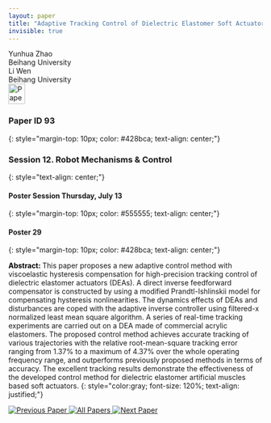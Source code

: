 ```yaml
---
layout: paper
title: "Adaptive Tracking Control of Dielectric Elastomer Soft Actuators with Viscoelastic Hysteresis Compensation"
invisible: true
---
```

<div class="paper-authors">
<div class="paper-author-box">
    <div class="paper-author-name">Yunhua Zhao</div>
    <div class="paper-author-uni">Beihang University</div>
</div>
<div class="paper-author-box">
    <div class="paper-author-name">Li Wen</div>
    <div class="paper-author-uni">Beihang University</div>
</div>

</div><div class="paper-pdf">
<div> <a href="http://www.roboticsproceedings.org/rss19/p093.pdf"><img src="{{ site.baseurl }}/images/paper_link.png" alt="Paper Website" width = "33"  height = "40"/></a> </div>
</div>

### Paper ID 93
{: style="margin-top: 10px; color: #428bca; text-align: center;"}

### Session 12. Robot Mechanisms & Control
{: style="text-align: center;"}

#### Poster Session Thursday, July 13
{: style="margin-top: 10px; color: #555555; text-align: center;"}

#### Poster 29
{: style="margin-top: 10px; color: #428bca; text-align: center;"}

<b style="color: black;">Abstract: </b>This paper proposes a new adaptive control method with viscoelastic hysteresis compensation for high-precision tracking control of dielectric elastomer actuators (DEAs). A direct inverse feedforward compensator is constructed by using a modified Prandtl-Ishlinskii model for compensating hysteresis nonlinearities. The dynamics effects of DEAs and disturbances are coped with the adaptive inverse controller using filtered-x normalized least mean square algorithm. A series of real-time tracking experiments are carried out on a DEA made of commercial acrylic elastomers. The proposed control method achieves accurate tracking of various trajectories with the relative root-mean-square tracking error ranging from 1.37% to a maximum of 4.37% over the whole operating frequency range, and outperforms previously proposed methods in terms of accuracy. The excellent tracking results demonstrate the effectiveness of the developed control method for dielectric elastomer artificial muscles based soft actuators.
{: style="color:gray; font-size: 120%; text-align: justified;"}


<div class="paper-menu">
<a href="{{ site.baseurl }}/program/papers/092/"> <img src="{{ site.baseurl }}/images/previous_paper_icon.png" alt="Previous Paper" title="Previous Paper"/> </a>
<a href="{{ site.baseurl }}/program/papers"><img src="{{ site.baseurl }}/images/overview_icon.png" alt="All Papers" title="All Papers"/> </a>
<a href="{{ site.baseurl }}/program/papers/094/"> <img src="{{ site.baseurl }}/images/next_paper_icon.png" alt="Next Paper" title="Next Paper"/> </a>

</div>
